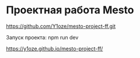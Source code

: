 # Проектная работа Mesto

https://github.com/Y1oze/mesto-project-ff.git

Запуск проекта:
npm run dev

https://y1oze.github.io/mesto-project-ff/
